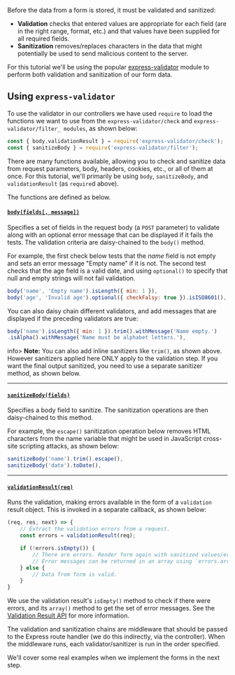 Before the data from a form is stored, it must be validated and sanitized:

* **Validation** checks that entered values are appropriate for each field (are in the right range, format, etc.) and that values have been supplied for all required fields.
* **Sanitization** removes/replaces characters in the data that might potentially be used to send malicious content to the server.

For this tutorial we'll be using the popular [express-validator](https://www.npmjs.com/package/express-validator) module to perform both validation and sanitization of our form data.
    

## Using `express-validator`

To use the validator in our controllers we have used `require` to load the functions we want to use from the `express-validator/check` and `express-validator/filter_ modules`, as shown below:
    
```javascript
const { body,validationResult } = require('express-validator/check');
const { sanitizeBody } = require('express-validator/filter');
```

There are many functions available, allowing you to check and sanitize data from request parameters, body, headers, cookies, etc., or all of them at once. For this tutorial, we'll primarily be using `body`, `sanitizeBody`, and `validationResult` (as `require`d above).

The functions are defined as below.

#### [`body(fields[, message])`](https://github.com/ctavan/express-validator#bodyfields-message)

Specifies a set of fields in the request body (a `POST` parameter) to validate along with an optional error message that can be displayed if it fails the tests. The validation criteria are daisy-chained to the `body()` method.

For example, the first check below tests that the _name_ field is not empty and sets an error message "Empty name" if it is not. The second test checks that the age field is a valid date, and using `optional()` to specify that null and empty strings will not fail validation.

```javascript
body('name', 'Empty name').isLength({ min: 1 }), 
body('age', 'Invalid age').optional({ checkFalsy: true }).isISO8601(),
```

You can also daisy chain different validators, and add messages that are displayed if the preceding validators are true:

```javascript
body('name').isLength({ min: 1 }).trim().withMessage('Name empty.')
.isAlpha().withMessage('Name must be alphabet letters.'),
```

info> **Note:** You can also add inline sanitizers like `trim()`, as shown above. However sanitizers applied here ONLY apply to the validation step. If you want the final output sanitized, you need to use a separate sanitizer method, as shown below.

---

#### [`sanitizeBody(fields)`](https://github.com/ctavan/express-validator#sanitizebodyfields)

Specifies a body field to sanitize. The sanitization operations are then daisy-chained to this method.

For example, the `escape()` sanitization operation below removes HTML characters from the name variable that might be used in JavaScript cross-site scripting attacks, as shown below:

```javascript
sanitizeBody('name').trim().escape(),
sanitizeBody('date').toDate(),
```

---

#### [`validationResult(req)`](https://github.com/ctavan/express-validator#validationresultreq)

Runs the validation, making errors available in the form of a `validation` result object. This is invoked in a separate callback, as shown below: 

```javascript
(req, res, next) => {
    // Extract the validation errors from a request.
    const errors = validationResult(req);

    if (!errors.isEmpty()) {
        // There are errors. Render form again with sanitized values/errors messages.
        // Error messages can be returned in an array using `errors.array()`.
    } else {
        // Data from form is valid.
    }
}
```

We use the validation result's `isEmpty()` method to check if there were errors, and its `array()` method to get the set of error messages. See the [Validation Result API](https://github.com/ctavan/express-validator#validation-result-api) for more information.

The validation and sanitization chains are middleware that should be passed to the Express route handler (we do this indirectly, via the controller). When the middleware runs, each validator/sanitizer is run in the order specified.

We'll cover some real examples when we implement the forms in the next step.
